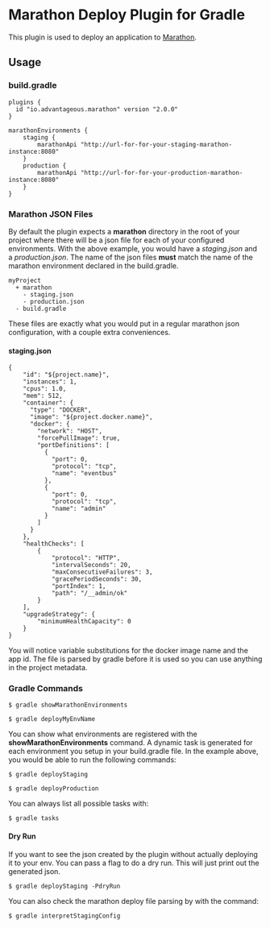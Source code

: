 # Marathon Deploy Plugin for Gradle

This plugin is used to deploy an application to [Marathon](https://mesosphere.github.io/marathon/).

## Usage

### build.gradle

    plugins {
      id "io.advantageous.marathon" version "2.0.0"
    }
    
    marathonEnvironments {
        staging {
            marathonApi "http://url-for-for-your-staging-marathon-instance:8080"
        }
        production {
            marathonApi "http://url-for-for-your-production-marathon-instance:8080"
        }
    }
    
### Marathon JSON Files

By default the plugin expects a **marathon** directory in the root of your project where there will be a json file for each of your configured environments.
With the above example, you would have a *staging.json* and a *production.json*.  The name of the json files **must** match the name of the marathon environment declared in the build.gradle.

    myProject
      + marathon
        - staging.json
        - production.json
      - build.gradle

These files are exactly what you would put in a regular marathon json configuration, with a couple extra conveniences.

#### staging.json
    {
        "id": "${project.name}",
        "instances": 1,
        "cpus": 1.0,
        "mem": 512,
        "container": {
          "type": "DOCKER",
          "image": "${project.docker.name}",
          "docker": {
            "network": "HOST",
            "forcePullImage": true,
            "portDefinitions": [
              {
                "port": 0,
                "protocol": "tcp",
                "name": "eventbus"
              },
              {
                "port": 0,
                "protocol": "tcp",
                "name": "admin"
              }
            ]
          }
        },
        "healthChecks": [
            {
                "protocol": "HTTP",
                "intervalSeconds": 20,
                "maxConsecutiveFailures": 3,
                "gracePeriodSeconds": 30,
                "portIndex": 1,
                "path": "/__admin/ok"
            }
        ],
        "upgradeStrategy": {
            "minimumHealthCapacity": 0
        }
    }
    
You will notice variable substitutions for the docker image name and the app id.  The file is parsed by gradle before it is used so you can use anything in the project metadata.
    
### Gradle Commands
    
    $ gradle showMarathonEnvironments
    
    $ gradle deployMyEnvName
       
You can show what environments are registered with the **showMarathonEnvironments** command.
A dynamic task is generated for each environment you setup in your build.gradle file.  In the example above, you would be able to run the following commands:
    
    $ gradle deployStaging
    
    $ gradle deployProduction
        
You can always list all possible tasks with:

    $ gradle tasks
    
#### Dry Run

If you want to see the json created by the plugin without actually deploying it to your env.  You can pass a flag to do a dry run.  This will just print out the generated json.

    $ gradle deployStaging -PdryRun
    
You can also check the marathon deploy file parsing by with the command:

    $ gradle interpretStagingConfig

